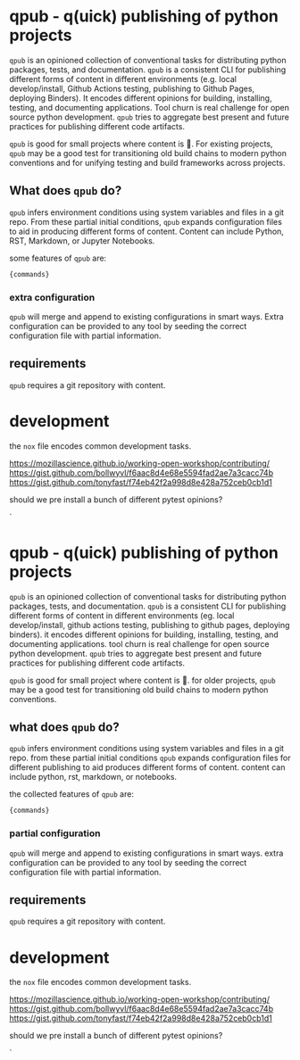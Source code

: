 # qpub - q(uick) publishing of python projects

`qpub` is an opinioned collection of conventional tasks for distributing python packages, tests, and documentation. `qpub` is a consistent CLI for publishing different forms of content in different environments (e.g. local develop/install, Github Actions testing, publishing to Github Pages, deploying Binders). It encodes different opinions for building, installing, testing, and documenting applications. Tool churn is real challenge for open source python development. `qpub` tries to aggregate best present and future practices for publishing different code artifacts.

`qpub` is good for small projects where content is :crown:. For existing projects, `qpub` may be a good test for transitioning old build chains to modern python conventions and for unifying testing and build frameworks across projects.

## What does `qpub` do?

`qpub` infers environment conditions using system variables and files in a git repo. From these partial initial conditions, `qpub` expands configuration files to aid in producing different forms of content. Content can include Python, RST, Markdown, or Jupyter Notebooks.

some features of `qpub` are:

```bash
{commands}
```

### extra configuration

`qpub` will merge and append to existing configurations in smart ways. Extra configuration can be provided to any tool by seeding the correct configuration file with partial information.


## requirements

`qpub` requires a git repository with content.

# development

the `nox` file encodes common development tasks.

https://mozillascience.github.io/working-open-workshop/contributing/
https://gist.github.com/bollwyvl/f6aac8d4e68e5594fad2ae7a3cacc74b
https://gist.github.com/tonyfast/f74eb42f2a998d8e428a752ceb0cb1d1

should we pre install a bunch of different pytest opinions?

[github actions]: #
`


# qpub - q(uick) publishing of python projects

`qpub` is an opinioned collection of conventional tasks for distributing python packages, tests, and documentation. `qpub` is a consistent CLI for publishing different forms of content in different environments (eg. local develop/install, github actions testing, publishing to github pages, deploying binders). it encodes different opinions for building, installing, testing, and documenting applications. tool churn is real challenge for open source python development. `qpub` tries to aggregate best present and future practices for publishing different code artifacts.

`qpub` is good for small project where content is :crown:. for older projects, `qpub` may be a good test for transitioning old build chains to modern python conventions.

## what does `qpub` do?

`qpub` infers environment conditions using system variables and files in a git repo. from these partial initial conditions `qpub` expands configuration files for different publishing to aid produces different forms of content. content can include python, rst, markdown, or notebooks.

the collected features of `qpub` are:

```bash
{commands}
```

### partial configuration

`qpub` will merge and append to existing configurations in smart ways. extra configuration can be provided to any tool by seeding the correct configuration file with partial information.


## requirements

`qpub` requires a git repository with content.

# development

the `nox` file encodes common development tasks.

https://mozillascience.github.io/working-open-workshop/contributing/
https://gist.github.com/bollwyvl/f6aac8d4e68e5594fad2ae7a3cacc74b
https://gist.github.com/tonyfast/f74eb42f2a998d8e428a752ceb0cb1d1

should we pre install a bunch of different pytest opinions?

[github actions]: #
`